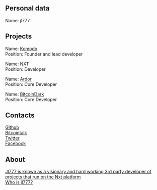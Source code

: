 ## Personal data   
Name: jl777 
## Projects
Name: [Komodo](../projects/komodo.md)  
Position: Founder and lead developer   
  
Name: [NXT](../project/nxt.md)  
Position: Developer  
  
Name: [Ardor](../projects/ardor.md)   
Position: Core Developer  
  
Name: [BitcoinDark](../projects/bitcoindark.md)  
Position: Core Developer  
## Contacts
[Github](https://github.com/jl777)  
[Bitcointalk](https://bitcointalk.org/index.php?action=profile;u=177323)   
[Twitter](https://twitter.com/jl777news)  
[Facebook](https://www.facebook.com/jl777official/)  
## About
[Jl777 is known as a visionary and hard working 3rd party developer of projects that run on the Nxt platform](https://www.nxter.org/meet-james-jl777-nxtinside-supernet/)  
[Who is jl777?](http://blog.bluemeanie.net/2014/10/nxtautodac-jl777-stolen-nxt.html)
